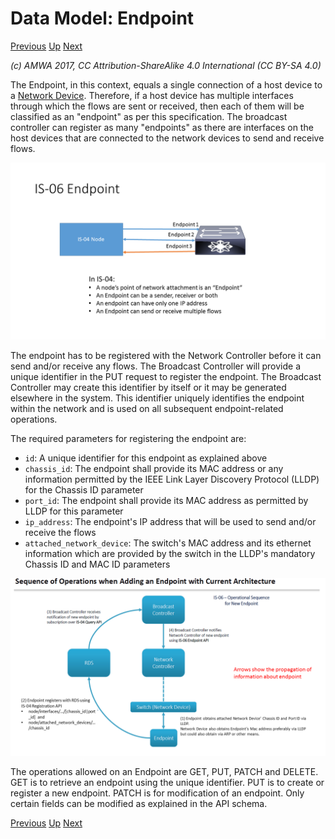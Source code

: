 # Data Model: Endpoint
[Previous](3.0._Data_Model.md) [Up](..) [Next](3.2._Data_Model_-_Network_Flow.md)

_(c) AMWA 2017, CC Attribution-ShareAlike 4.0 International (CC BY-SA 4.0)_

The Endpoint, in this context, equals a single connection of a host device to a [Network Device](3.3._Data_Model_-_Network_Device.md). Therefore, if a host device has multiple interfaces through which the flows are sent or received, then each of them will be classified as an "endpoint" as per this specification. The broadcast controller can register as many "endpoints" as there are interfaces on the host devices that are connected to the network devices to send and receive flows.

![Class Diagram](images/IS-06-Endpoint.png)

The endpoint has to be registered with the Network Controller before it can send and/or receive any flows. The Broadcast Controller will provide a unique identifier in the PUT request to register the endpoint. The Broadcast Controller may create this identifier by itself or it may be generated elsewhere in the system. This identifier uniquely identifies the endpoint within the network and is used on all subsequent endpoint-related operations.

The required parameters for registering the endpoint are:
* `id`: A unique identifier for this endpoint as explained above
* `chassis_id`: The endpoint shall provide its MAC address or any information permitted by the IEEE Link Layer Discovery Protocol (LLDP) for the Chassis ID parameter
* `port_id`: The endpoint shall provide its MAC address as permitted by LLDP for this parameter
* `ip_address`: The endpoint's IP address that will be used to send and/or receive the flows
* `attached_network_device`: The switch's MAC address and its ethernet information which are provided by the switch in the LLDP's mandatory Chassis ID and MAC ID parameters

![Sequence Diagram](images/Endpoint-information-flow.png)

The operations allowed on an Endpoint are GET, PUT, PATCH and DELETE. GET is to retrieve an endpoint using the unique identifier. PUT is to create or register a new endpoint. PATCH is for modification of an endpoint. Only certain fields can be modified as explained in the API schema.

[Previous](3.0._Data_Model.md) [Up](..) [Next](3.2._Data_Model_-_Network_Flow.md)

